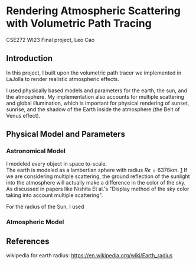 # Rendering Atmospheric Scattering with Volumetric Path Tracing
CSE272 WI23 Final project, Leo Cao
## Introduction

In this project, I built upon the volumetric path tracer we implemented in LaJolla
to render realistic atmospheric effects.  

I used physically based models and parameters for the earth, 
the sun, and the atmosphere. My implementation also accounts for multiple scattering and global illumination, which is important 
for physical rendering of sunset, sunrise, and the shadow of the Earth inside the atmosphere (the Belt of Venus effect).

## Physical Model and Parameters

  ### Astronomical Model
  I modeled every object in space to-scale.  
  The earth is modeled as a lambertian sphere with radius $Re = 6378 km$. [1]
  If we are considering multiple scattering, the ground reflection of the sunlight into the atmosphere will actually make a difference in 
  the color of the sky. As discussed in papers like Nishita Et al.'s "Display method of the sky color taking into account multiple scattering".
  
  
  
  For the radius of the Sun, I used 

  ### Atmospheric Model
  
## References
[1]: <https://en.wikipedia.org/wiki/Earth_radius>
wikipedia for earth radius: https://en.wikipedia.org/wiki/Earth_radius  

